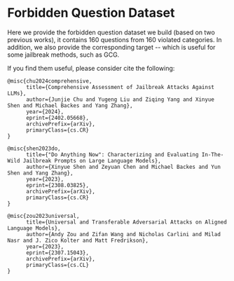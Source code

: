 # Forbidden Question Dataset

Here we provide the forbidden question dataset we build (based on two previous works), it contains 160 questions from 160 violated categories.
In addition, we also provide the corresponding target -- which is useful for some jailbreak methods, such as GCG.

If you find them useful, please consider cite the following:

```
@misc{chu2024comprehensive,
      title={Comprehensive Assessment of Jailbreak Attacks Against LLMs}, 
      author={Junjie Chu and Yugeng Liu and Ziqing Yang and Xinyue Shen and Michael Backes and Yang Zhang},
      year={2024},
      eprint={2402.05668},
      archivePrefix={arXiv},
      primaryClass={cs.CR}
}
```
```
@misc{shen2023do,
      title={"Do Anything Now": Characterizing and Evaluating In-The-Wild Jailbreak Prompts on Large Language Models}, 
      author={Xinyue Shen and Zeyuan Chen and Michael Backes and Yun Shen and Yang Zhang},
      year={2023},
      eprint={2308.03825},
      archivePrefix={arXiv},
      primaryClass={cs.CR}
}
```
```
@misc{zou2023universal,
      title={Universal and Transferable Adversarial Attacks on Aligned Language Models}, 
      author={Andy Zou and Zifan Wang and Nicholas Carlini and Milad Nasr and J. Zico Kolter and Matt Fredrikson},
      year={2023},
      eprint={2307.15043},
      archivePrefix={arXiv},
      primaryClass={cs.CL}
}
```


